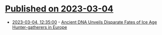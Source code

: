 # [Published on 2023-03-04](index.md)

* [2023-03-04, 12:35:00](https://soylentnews.org/article.pl?sid=23/03/03/1310207&from=rss) - [Ancient DNA Unveils Disparate Fates of Ice Age Hunter-gatherers in Europe](https://soylentnews.org/article.pl?sid=23/03/03/1310207&from=rss)

